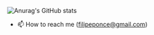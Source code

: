 ![Anurag's GitHub stats](https://github-readme-stats.vercel.app/api?username=FilipePonce&count_private=true&hide=stars,prs,issues,contribs)
- 📫 How to reach me (filipeponce@gmail.com)

<!---
FilipePonce/FilipePonce is a ✨ special ✨ repository because its `README.md` (this file) appears on your GitHub profile.
You can click the Preview link to take a look at your changes.
--->
